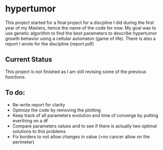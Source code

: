 # hypertumor
This project started for a final project for a discpline I did during the first year of my Masters, hence the name of the code for now. 
My goal was to use genetic algorithm to find the best parameters to describe hypertumor growth behavior using a cellular automaton (game of life).
There is also a report I wrote for the discipline (report.pdf)

## Current Status
This project is not finished as I am still revising some of the previous functions. 

## To do:
 * Re-write report for clarity
 * Optmize the code by removing the plotting 
 * Keep track of all parameters evolution and time of converge by putting everthing on a df 
 * Compare parameters values and to see if there is actually two optimal solutions to this problems
 * Fix borders to not allow changes in value (=no cancer allow on the perimeter)
